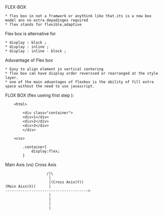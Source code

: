 FLEX-BOX

    * fles box in not a framwork or anythink like that.its is a new box model ans no extra depadinges required
    * flex stands for flexible,adaptive

Flex box is alternative for 

    * display : block ;
    * display : inline ;
    * display : inline - block ;

Aduvantage of Flex box

    * Easy to align element in vertical centering
    * flox box can have display order reverssed or rearranged at the style layer.
    * one of the main aduantages of flexbox is the ability of fill extra space without the need to use javascript.


FLOX BOX  (flex useing frist step ):


        <html>

            <div class="container"> 
            <div>1</div>
            <div>2</div>
            <div>3</div>
            </div>

        <css>

            .container{
                display:flex;
            }


Main Axis (vs) Cross Axis

                       /|\          
                        |          
                        |(Cross Axix(Y))          
    (Main Aixs(X))      |                        
    -------------------------------------->
                        |                        
                        |                        
                        |
                        |        
               